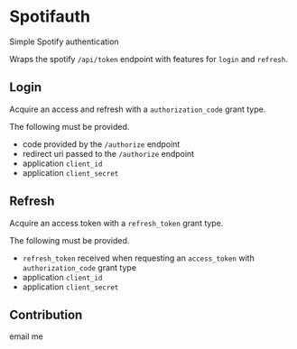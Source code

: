 # Spotifauth

Simple Spotify authentication

Wraps the spotify `/api/token` endpoint with features for `login` and `refresh`.

## Login

Acquire an access and refresh with a `authorization_code` grant type.

The following must be provided.

  - code provided by the `/authorize` endpoint
  - redirect uri passed to the `/authorize` endpoint
  - application `client_id`
  - application `client_secret`

## Refresh

Acquire an access token with a `refresh_token` grant type.

The following must be provided.

  - `refresh_token` received when requesting an `access_token` with `authorization_code` grant type
  - application `client_id`
  - application `client_secret`

## Contribution

email me
